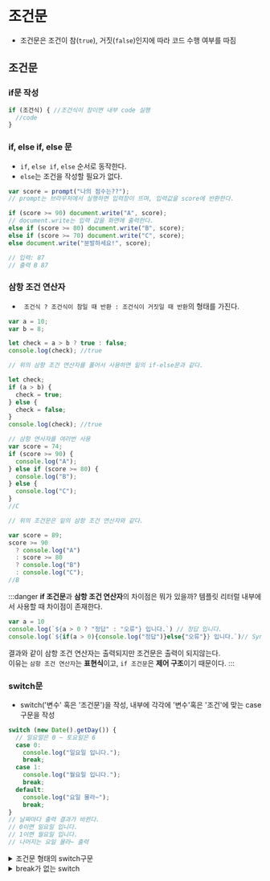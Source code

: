 # 조건문

- 조건문은 조건이 참(`true`), 거짓(`false`)인지에 따라 코드 수행 여부를 따짐

## 조건문

### if문 작성

```js
if (조건식) { //조건식이 참이면 내부 code 실행
  //code
}
```

### if, else if, else 문

- `if`, `else if`, `else` 순서로 동작한다.
- `else`는 조건을 작성할 필요가 없다.

```js
var score = prompt("나의 점수는??");
// prompt는 브라우저에서 실행하면 입력창이 뜨며, 입력값을 score에 반환한다.

if (score >= 90) document.write("A", score);
// document.write는 입력 값을 화면에 출력한다.
else if (score >= 80) document.write("B", score);
else if (score >= 70) document.write("C", score);
else document.write("분발하세요!", score);

// 입력: 87
// 출력 B 87
```

### 삼항 조건 연산자

- ` 조건식 ? 조건식이 참일 때 반환 : 조건식이 거짓일 때 반환`의 형태를 가진다.

```js
var a = 10;
var b = 8;

let check = a > b ? true : false;
console.log(check); //true

// 위의 삼항 조건 연산자를 풀어서 사용하면 밑의 if-else문과 같다.

let check;
if (a > b) {
  check = true;
} else {
  check = false;
}
console.log(check); //true
```

```js
// 삼항 연사자를 여러번 사용
var score = 74;
if (score >= 90) {
  console.log("A");
} else if (score >= 80) {
  console.log("B");
} else {
  console.log("C");
}
//C

// 위의 조건문은 밑의 삼항 조건 연산자와 같다.

var score = 89;
score >= 90
  ? console.log("A")
  : score >= 80
  ? console.log("B")
  : console.log("C");
//B
```

:::danger
**if 조건문**과 **삼항 조건 연산자**의 차이점은 뭐가 있을까?
템플릿 리터럴 내부에서 사용할 때 차이점이 존재한다.<br/>

```js
var a = 10
console.log(`${a > 0 ? "정답" : "오류"} 입니다.`) // 정답 입니다.
console.log(`${if(a > 0){console.log("정답")}else{"오류"}} 입니다.`)// Syntax Error(문법 오류)
```

결과와 같이 삼항 조건 연산자는 출력되지만 조건문은 출력이 되지않는다.<br/>
이유는 `삼항 조건 연산자`는 **표현식**이고, `if 조건문`은 **제어 구조**이기 때문이다.
:::

### switch문

- switch('변수' 혹은 '조건문')을 작성, 내부에 각각에 '변수'혹은 '조건'에 맞는 case 구문을 작성

```js
switch (new Date().getDay()) {
  // 일요일은 0 ~ 토요일은 6
  case 0:
    console.log("일요일 입니다.");
    break;
  case 1:
    console.log("월요일 입니다.");
    break;
  default:
    console.log("요일 몰라~");
    break;
}
// 날짜마다 출력 결과가 바뀐다.
// 0이면 일요일 입니다.
// 1이면 월요일 입니다.
// 나머지는 요일 몰라~ 출력
```

<details>
<summary>조건문 형태의 switch구문</summary>
<div markdown="1">

:::caution
```js
var score = parseInt(prompt("내 성적은 ...?"));

switch (score) {
  case score >= 90:
    console.log("A 입니다.");
    break;
  case score >= 80:
    console.log("B 입니다.");
    break;
  default:
    console.log("재수강 확정");
    break;
}
// 입력 91
// 출력 재수강 확정
```

분명 91점을 입력하여 `A 입니다.` 출력을 기대하였을 것이다.<br/>
하지만 `재수강 확정`이 출력 되었다. 왜일까?<br/>

switch는 특정 값과 일치하는데 사용되는 문법이다.<br/>
하지만 위의 코드 사용 목적은 조건에 따라 분기로 사용하였기에 적합하지 않다.

해결방법

1. `if-else`문으로 변경하여 코드 작성(권장)
2. `switch(score)`에서 score 부분을 `true`나 조건식을 작성

:::

</div>
</details>

<details>
<summary>break가 없는 switch</summary>
<div markdown="1">

:::caution

```js
var score = 90
switch (score) {
  case 90:
    console.log("A 입니다.");
  case 80:
    console.log("B 입니다.");
  default:
    console.log("재수강 확정");
}
```
출력 결과는 `A 입니다.`, `B 입니다.`, `재수강 확정` 이다.<br/>
분명 score의 값은 90이고 case 90도 있음에도 불구하고 전부 출력이 되었다.<br/>

score값이 `case 90`부터 동작을 실행한다.<br/> 
하지만 case 90 부분만 실행되는 것이 아닌 case 90 밑에 작성된 코드 전부 실행이 된다.<br/>
의도된 코드이면 문제가 없지만 의도되지 않은 경우 엄청난 오류를 야기한다.<br/>
이런 오류를 없애기 위해 case 구문이 끝나는 지점에 `break`를 꼭 사용 해야된다.
:::

</div>
</details>
